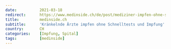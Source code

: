```yaml
---
date:          2021-03-18
redirect:      https://www.medinside.ch/de/post/mediziner-impfen-ohne-schnelltests-und-impfung
title:         medinside.ch
subtitle:      'Kränkelnde Ärzte impfen ohne Schnelltests und Impfung'
country:       CH
categories:    [Impfung, Spital]
tags:          [medinside]
---
```

